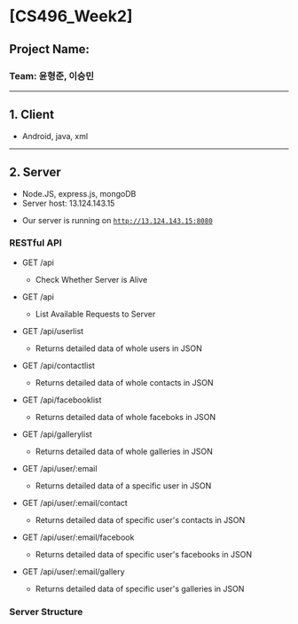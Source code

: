 # [CS496_Week2]
## Project Name: 
### Team: 윤형준, 이승민

---
## 1. Client


- Android, java, xml

---
## 2. Server
- Node.JS, express.js, mongoDB
- Server host: 13.124.143.15

<!--
Install dependencies:
```bash
$ npm install
```

Run server:
```bash
$ node app.js
```
-->

- Our server is running on [`http://13.124.143.15:8080`](http://13.124.143.15:8080)

### RESTful API
- GET /api
    - Check Whether Server is Alive

- GET /api
    - List Available Requests to Server

- GET /api/userlist
    - Returns detailed data of whole users in JSON

- GET /api/contactlist
    - Returns detailed data of whole contacts in JSON

- GET /api/facebooklist
    - Returns detailed data of whole faceboks in JSON

- GET /api/gallerylist
    - Returns detailed data of whole galleries in JSON

- GET /api/user/:email
    - Returns detailed data of a specific user in JSON

- GET /api/user/:email/contact
    - Returns detailed data of specific user's contacts in JSON

- GET /api/user/:email/facebook
    - Returns detailed data of specific user's facebooks in JSON

- GET /api/user/:email/gallery
    - Returns detailed data of specific user's galleries in JSON


### Server Structure